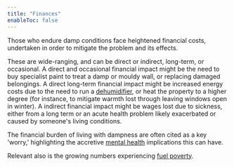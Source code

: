 ```yaml
---
title: "Finances"
enableToc: false
---
```


Those who endure damp conditions face heightened financial costs, undertaken in order to mitigate the problem and its effects.

These are wide-ranging, and can be direct or indirect, long-term, or occasional. A direct and occasional financial impact might be the need to buy specialist paint to treat a damp or mouldy wall, or replacing damaged belongings. A direct long-term financial impact might be increased energy costs due to the need to run a [dehumidifier](cause-effect-affect/dehumidifier), or heat the property to a higher degree (for instance, to mitigate warmth lost through leaving windows open in winter). A indirect financial impact might be wages lost due to sickness, either from a long term or an acute health problem likely exacerbated or caused by someone's living conditions.

The financial burden of living with dampness are often cited as a key 'worry,' highlighting the accretive [mental health](cause-effect-affect/mental-health) implications this can have.

Relevant also is the growing numbers experiencing [fuel poverty](cause-effect-affect/fuel-poverty).
